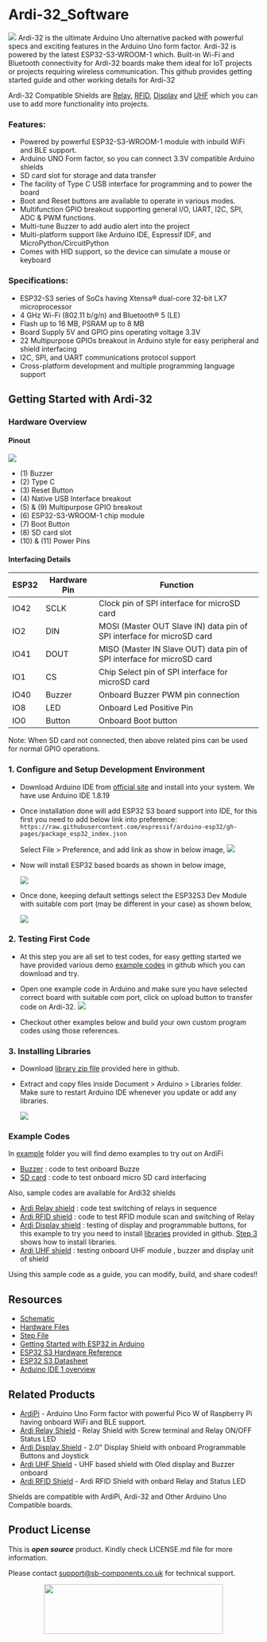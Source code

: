 # Ardi-32_Software
<img src="https://cdn.shopify.com/s/files/1/1217/2104/files/ARDI32banner.jpg?v=1688463937">
Ardi-32 is the ultimate Arduino Uno alternative packed with powerful specs and exciting features in the Arduino Uno form factor. Ardi-32 is powered by the latest ESP32-S3-WROOM-1 which. Built-in Wi-Fi and Bluetooth connectivity for Ardi-32 boards make them ideal for IoT projects or projects requiring wireless communication. 
This github provides getting started guide and other working details for Ardi-32

Ardi-32 Compatible Shields are [Relay](https://shop.sb-components.co.uk/products/ardi-relay-shield-for-arduino-uno?_pos=4&_sid=961a5887c&_ss=r), [RFID](https://shop.sb-components.co.uk/products/ardi-rfid-shield-for-arduino-uno?_pos=5&_sid=b4e4b2ef1&_ss=r), [Display](https://shop.sb-components.co.uk/products/ardi-display-shield-for-arduino-uno?_pos=5&_sid=961a5887c&_ss=r) and [UHF](https://shop.sb-components.co.uk/products/ardi-uhf-shield-for-arduino-uno?variant=40791294836819) which you can use to add more functionality into projects. 

### Features:
- Powered by powerful ESP32-S3-WROOM-1 module with inbuild WiFi and BLE support.
- Arduino UNO Form factor, so you can connect 3.3V compatible Arduino shields
- SD card slot for storage and data transfer
- The facility of Type C USB interface for programming and to power the board
- Boot and Reset buttons are available to operate in various modes.
- Multifunction GPIO breakout supporting general I/O, UART, I2C, SPI, ADC & PWM functions.
- Multi-tune Buzzer to add audio alert into the project
- Multi-platform support like Arduino IDE, Espressif IDF, and MicroPython/CircuitPython
- Comes with HID support, so the device can simulate a mouse or keyboard

### Specifications:
- ESP32-S3 series of SoCs having Xtensa® dual-core 32-bit LX7 microprocessor
- 4 GHz Wi-Fi (802.11 b/g/n) and Bluetooth® 5 (LE)
- Flash up to 16 MB, PSRAM up to 8 MB
- Board Supply 5V and GPIO pins operating voltage 3.3V
- 22 Multipurpose GPIOs breakout in Arduino style for easy peripheral and shield interfacing
- I2C, SPI, and UART communications protocol support
- Cross-platform development and multiple programming language support

## Getting Started with Ardi-32
### Hardware Overview
#### Pinout
<img src="https://cdn.shopify.com/s/files/1/1217/2104/files/ardi32pinout.jpg?v=1688464181">

- (1) Buzzer
- (2) Type C
- (3) Reset Button
- (4) Native USB Interface breakout
- (5) & (9) Multipurpose GPIO breakout
- (6) ESP32-S3-WROOM-1 chip module
- (7) Boot Button
- (8) SD card slot
- (10) & (11) Power Pins

#### Interfacing Details
  | ESP32 | Hardware Pin | Function |
  |---|---|---|
  | IO42 | SCLK | Clock pin of SPI interface for microSD card |
  | IO2 | DIN  | MOSI (Master OUT Slave IN) data pin of SPI interface for microSD card|
  | IO41 | DOUT | MISO (Master IN Slave OUT) data pin of SPI interface for microSD card|
  | IO1 | CS   | Chip Select pin of SPI interface for microSD card|
  | IO40 | Buzzer| Onboard Buzzer PWM pin connection|
  | IO8 | LED | Onboard Led Positive Pin |
  | IO0 | Button | Onboard Boot button |

Note: When SD card not connected, then above related pins can be used for normal GPIO operations.

### 1. Configure and Setup Development Environment
   - Download Arduino IDE from [official site](https://www.arduino.cc/en/software) and install into your system. We have use Arduino IDE 1.8.19
   - Once installation done will add ESP32 S3 board support into IDE, for this first you need to add below link into preference:
     ``` https://raw.githubusercontent.com/espressif/arduino-esp32/gh-pages/package_esp32_index.json ```
     
     Select File > Preference, and add link as show in below image,
      <img src= "https://github.com/sbcshop/3.2_Touchsy_ESP-32_Resistive_Software/blob/main/images/preference_board.gif" />
      
   - Now will install ESP32 based boards as shown in below image,

     <img src= "https://github.com/sbcshop/3.2_Touchsy_ESP-32_Resistive_Software/blob/main/images/install_ESP32boards.gif" />
     
   - Once done, keeping default settings select the ESP32S3 Dev Module with suitable com port (may be different in your case) as shown below, 

     <img src="https://github.com/sbcshop/3.2_Touchsy_ESP-32_Resistive_Software/blob/main/images/select_esp32_with_comport.gif">
     
### 2. Testing First Code
   - At this step you are all set to test codes, for easy getting started we have provided various demo [example codes](https://github.com/sbcshop/ArdiFi_Software/tree/main/examples) in github which you can download and try. 
   - Open one example code in Arduino and make sure you have selected correct board with suitable com port, click on upload button to transfer code on Ardi-32.
     <img src="https://github.com/sbcshop/ArdiFi_Software/blob/main/images/uploadCode.gif">
    
   - Checkout other examples below and build your own custom program codes using those references.

### 3. Installing Libraries
   - Download [library zip file](https://github.com/sbcshop/3.2_Touchsy_ESP-32_Capacitive_Software/blob/main/libraries.zip) provided here in github.
   - Extract and copy files inside Document > Arduino > Libraries folder. Make sure to restart Arduino IDE whenever you update or add any libraries.

     <img src= "https://github.com/sbcshop/3.2_Touchsy_ESP-32_Resistive_Software/blob/main/images/library_files_path.png" />
     
### Example Codes
   
   In [example](https://github.com/sbcshop/ArdiFi_Software/tree/main/examples) folder you will find demo examples to try out on ArdiFi
   - [Buzzer](https://github.com/sbcshop/ArdiFi_Software/tree/main/examples/buzzerDemo) : code to test onboard Buzze
   - [SD card](https://github.com/sbcshop/ArdiFi_Software/tree/main/examples/sdcard_Demo) : code to test onboard micro SD card interfacing
   
   Also, sample codes are available for Ardi32 shields
   - [Ardi Relay shield](https://github.com/sbcshop/ArdiFi_Software/tree/main/examples/Ardi32_relay_shield_interfacing) : code test switching of relays in sequence 
   - [Ardi RFID shield](https://github.com/sbcshop/ArdiFi_Software/tree/main/examples/Ardi32_RFID_shield_interfacing) : code to test RFID module scan and switching of Relay
   - [Ardi Display shield]() : testing of display and programmable buttons, for this example to try you need to install [libraries](https://github.com/sbcshop/Ardi-32_Software/blob/main/libraries.zip) provided in github. [Step 3]() shows how to install libraries.
   - [Ardi UHF shield]() : testing onboard UHF module , buzzer and display unit of shield 
   
   Using this sample code as a guide, you can modify, build, and share codes!!  
   
## Resources
  * [Schematic](https://github.com/sbcshop/ArdiFi_Hardware/blob/main/Design%20Data/SCH%20%20Ardi-32.pdf)
  * [Hardware Files](https://github.com/sbcshop/ArdiFi_Hardware)
  * [Step File](https://github.com/sbcshop/ArdiFi_Hardware/blob/main/Mechanical%20Data/STEP%20Ardi-32.step)
  * [Getting Started with ESP32 in Arduino](https://docs.espressif.com/projects/arduino-esp32/en/latest/)
  * [ESP32 S3 Hardware Reference](https://docs.espressif.com/projects/esp-idf/en/latest/esp32s3/hw-reference/index.html)
  * [ESP32 S3 Datasheet](https://github.com/sbcshop/3.2_Touchsy_ESP-32_Capacitive_Software/blob/main/documents/esp32-s3_datasheet_en.pdf)
  * [Arduino IDE 1 overview](https://docs.arduino.cc/software/ide-v1/tutorials/Environment)


## Related Products
   * [ArdiPi](https://shop.sb-components.co.uk/products/ardipi-uno-r3-alternative-board-based-on-pico-w?_pos=5&_sid=5704675c2&_ss=r) - Arduino Uno Form factor with powerful Pico W of Raspberry Pi having onboard WiFi and BLE support.
   * [Ardi Relay Shield](https://shop.sb-components.co.uk/products/ardi-relay-shield-for-arduino-uno?_pos=4&_sid=961a5887c&_ss=r) - Relay Shield with Screw terminal and Relay ON/OFF Status LED
   * [Ardi Display Shield](https://shop.sb-components.co.uk/products/ardi-display-shield-for-arduino-uno?_pos=5&_sid=961a5887c&_ss=r) - 2.0" Display Shield with onboard Programmable Buttons and Joystick
   * [Ardi UHF Shield](https://shop.sb-components.co.uk/products/ardi-uhf-shield-for-arduino-uno?variant=40791294836819) - UHF based shield with Oled display and Buzzer onboard
   * [Ardi RFID Shield](https://shop.sb-components.co.uk/products/ardi-rfid-shield-for-arduino-uno?_pos=5&_sid=b4e4b2ef1&_ss=r) - Ardi RFID Shield with onbard Relay and Status LED
   
   Shields are compatible with ArdiPi, Ardi-32 and Other Arduino Uno Compatible boards.

## Product License

This is ***open source*** product. Kindly check LICENSE.md file for more information.

Please contact support@sb-components.co.uk for technical support.
<p align="center">
  <img width="360" height="100" src="https://cdn.shopify.com/s/files/1/1217/2104/files/Logo_sb_component_3.png?v=1666086771&width=300">
</p>
